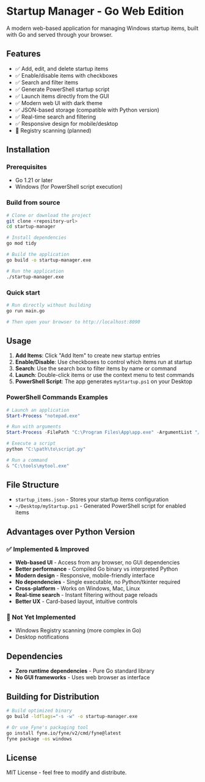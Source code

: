 # Startup Manager - Go Web Edition

A modern web-based application for managing Windows startup items, built with Go and served through your browser.

## Features

- ✅ Add, edit, and delete startup items
- ✅ Enable/disable items with checkboxes
- ✅ Search and filter items
- ✅ Generate PowerShell startup script
- ✅ Launch items directly from the GUI
- ✅ Modern web UI with dark theme
- ✅ JSON-based storage (compatible with Python version)
- ✅ Real-time search and filtering
- ✅ Responsive design for mobile/desktop
- 🔄 Registry scanning (planned)

## Installation

### Prerequisites

- Go 1.21 or later
- Windows (for PowerShell script execution)

### Build from source

```bash
# Clone or download the project
git clone <repository-url>
cd startup-manager

# Install dependencies
go mod tidy

# Build the application
go build -o startup-manager.exe

# Run the application
./startup-manager.exe
```

### Quick start

```bash
# Run directly without building
go run main.go

# Then open your browser to http://localhost:8090
```

## Usage

1. **Add Items**: Click "Add Item" to create new startup entries
2. **Enable/Disable**: Use checkboxes to control which items run at startup
3. **Search**: Use the search box to filter items by name or command
4. **Launch**: Double-click items or use the context menu to test commands
5. **PowerShell Script**: The app generates `myStartup.ps1` on your Desktop

### PowerShell Commands Examples

```powershell
# Launch an application
Start-Process "notepad.exe"

# Run with arguments
Start-Process -FilePath "C:\Program Files\App\app.exe" -ArgumentList "/silent"

# Execute a script
python "C:\path\to\script.py"

# Run a command
& "C:\tools\mytool.exe"
```

## File Structure

- `startup_items.json` - Stores your startup items configuration
- `~/Desktop/myStartup.ps1` - Generated PowerShell script for enabled items

## Advantages over Python Version

### ✅ Implemented & Improved
- **Web-based UI** - Access from any browser, no GUI dependencies
- **Better performance** - Compiled Go binary vs interpreted Python
- **Modern design** - Responsive, mobile-friendly interface
- **No dependencies** - Single executable, no Python/tkinter required
- **Cross-platform** - Works on Windows, Mac, Linux
- **Real-time search** - Instant filtering without page reloads
- **Better UX** - Card-based layout, intuitive controls

### 🔄 Not Yet Implemented
- Windows Registry scanning (more complex in Go)
- Desktop notifications

## Dependencies

- **Zero runtime dependencies** - Pure Go standard library
- **No GUI frameworks** - Uses web browser as interface

## Building for Distribution

```bash
# Build optimized binary
go build -ldflags="-s -w" -o startup-manager.exe

# Or use Fyne's packaging tool
go install fyne.io/fyne/v2/cmd/fyne@latest
fyne package -os windows
```

## License

MIT License - feel free to modify and distribute.